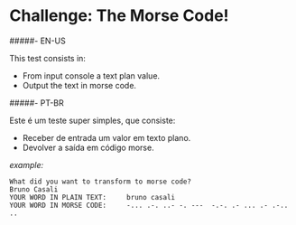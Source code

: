 # Challenge: The Morse Code!

#####- EN-US

This test consists in:

- From input console a text plan value.
- Output the text in morse code.

#####- PT-BR

 Este é um teste super simples, que consiste:
 
 - Receber de entrada um valor em texto plano.
 - Devolver a saída em código morse.
 

*example:*
```
What did you want to transform to morse code? 
Bruno Casali
YOUR WORD IN PLAIN TEXT: 	 bruno casali
YOUR WORD IN MORSE CODE: 	 -... .-. ..- -. ---  -.-. .- ... .- .-.. .. 
```
